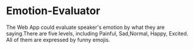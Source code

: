 # Emotion-Evaluator
The Web App could evaluate speaker's emotion by what they are saying.There are five levels, including Painful, Sad,Normal, Happy, Excited. All of them are expressed by funny emojis.
